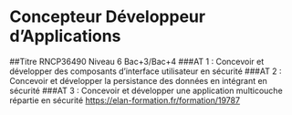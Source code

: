 # Concepteur Développeur d’Applications
##Titre RNCP36490 Niveau 6 Bac+3/Bac+4
###AT 1 : Concevoir et développer des composants d’interface utilisateur en sécurité
###AT 2 : Concevoir et développer la persistance des données en intégrant en sécurité
###AT 3 : Concevoir et développer une application multicouche répartie en sécurité
https://elan-formation.fr/formation/19787

